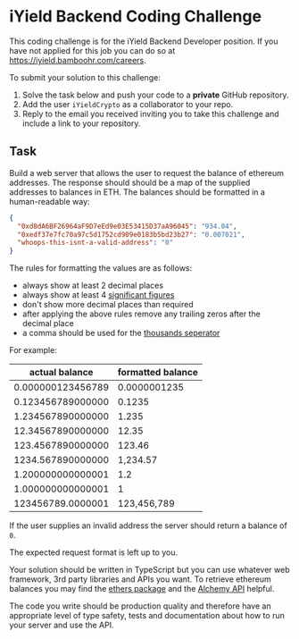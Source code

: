 # iYield Backend Coding Challenge

This coding challenge is for the iYield Backend Developer position. If you have not
applied for this job you can do so at https://iyield.bamboohr.com/careers.

To submit your solution to this challenge:
1. Solve the task below and push your code to a **private** GitHub repository.
2. Add the user `iYieldCrypto` as a collaborator to your repo.
3. Reply to the email you received inviting you to take this challenge and include a link
   to your repository.

## Task

Build a web server that allows the user to request the balance of ethereum addresses. The
response should should be a map of the supplied addresses to balances in ETH. The balances
should be formatted in a human-readable way:

```json
{
  "0xd8dA6BF26964aF9D7eEd9e03E53415D37aA96045": "934.04",
  "0xedf37e7fc70a97c5d1752cd909e0183b5bd23b27": "0.007021",
  "whoops-this-isnt-a-valid-address": "0"
}
```

The rules for formatting the values are as follows:
- always show at least 2 decimal places
- always show at least 4 [significant figures](https://en.wikipedia.org/wiki/Significant_figures)
- don't show more decimal places than required
- after applying the above rules remove any trailing zeros after the decimal place
- a comma should be used for the [thousands seperator](https://en.wikipedia.org/wiki/Decimal_separator#Digit_grouping)

For example:

| actual balance    | formatted balance |
| ---               | ---               |
| 0.000000123456789 | 0.0000001235      |
| 0.123456789000000 | 0.1235            |
| 1.234567890000000 | 1.235             |
| 12.34567890000000 | 12.35             |
| 123.4567890000000 | 123.46            |
| 1234.567890000000 | 1,234.57          |
| 1.200000000000001 | 1.2               |
| 1.000000000000001 | 1                 |
| 123456789.0000001 | 123,456,789       |

If the user supplies an invalid address the server should return a balance of `0`.

The expected request format is left up to you.

Your solution should be written in TypeScript but you can use whatever web framework,
3rd party libraries and APIs you want. To retrieve ethereum balances you may find the
[ethers package](https://github.com/ethers-io/ethers.js/) and the
[Alchemy API](https://www.alchemy.com/) helpful.

The code you write should be production quality and therefore have an appropriate level
of type safety, tests and documentation about how to run your server and use the API.
